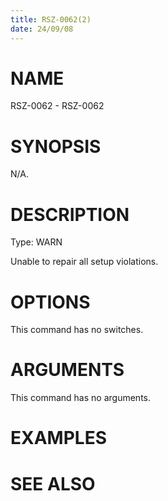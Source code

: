 ```yaml
---
title: RSZ-0062(2)
date: 24/09/08
---
```


# NAME

RSZ-0062 - RSZ-0062

# SYNOPSIS

N/A.

# DESCRIPTION

Type: WARN

Unable to repair all setup violations.

# OPTIONS

This command has no switches.

# ARGUMENTS

This command has no arguments.

# EXAMPLES

# SEE ALSO
